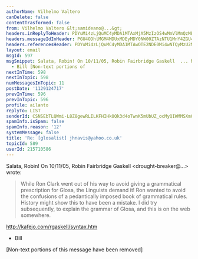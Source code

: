 ```yaml
---
authorName: Vilhelmo Valtero
canDelete: false
contentTrasformed: false
from: Vilhelmo Valtero &lt;samideano@...&gt;
headers.inReplyToHeader: PDYuMi4zLjQuMC4yMDA1MTAxMjA5MzIzOS4wMmVlMmQzMEBwby5wYWNpZmljLm5ldC5hdT4=
headers.messageIdInHeader: PGU4ODhlMGM4MDUxMDEyMDY0NW00ZTAzNTU1MnY4ZGU4MTYzNzQ0MjM3ODZiQG1haWwuZ21haWwuY29tPg==
headers.referencesHeader: PDYuMi4zLjQuMC4yMDA1MTAwOTE2NDE0Mi4wNTQyMzU2MEBwby5wYWNpZmljLm5ldC5hdT4JIDwyMDA1MTAwOTEzMjMwMC43MDI1My5xbWFpbEB3ZWIyNjMwNC5tYWlsLnVrbC55YWhvby5jb20+CSA8Ni4yLjMuNC4wLjIwMDUxMDEyMDkzMjM5LjAyZWUyZDMwQHBvLnBhY2lmaWMubmV0LmF1Pg==
layout: email
msgId: 597
msgSnippet: Salata, Robin! On 10/11/05, Robin Fairbridge Gaskell  ... http://kafejo.com/rgaskell/syntax.htm
  - Bill [Non-text portions of
nextInTime: 598
nextInTopic: 598
numMessagesInTopic: 11
postDate: '1129124717'
prevInTime: 596
prevInTopic: 596
profile: ailanto
replyTo: LIST
senderId: CSNSEbTLQWmi-L8Z8gewRLILKFHIHkOQk3d4oTwnK5mUbUZ_ocMyQIWMMSXmQGx2ECQW_46quFkQTNPnv7NDov2F0VJuLwAiuEuGaJA
spamInfo.isSpam: false
spamInfo.reason: '12'
systemMessage: false
title: 'Re: [glosalist] jhnavis@yahoo.co.uk'
topicId: 589
userId: 215710586
---
```


Salata, Robin!
 On 10/11/05, Robin Fairbridge Gaskell <drought-breaker@...>
wrote:
>
> While Ron Clark went out of his way to avoid giving a grammatical
> prescription for Glosa, the Linguists demand it! Ron wanted to avoid the
> confusions of a pedantically imposed book of grammatical rules. History
> might show this to have been a mistake. I did try subsequently, to explain
> the grammar of Glosa, and this is on the web somewhere.

 http://kafejo.com/rgaskell/syntax.htm
 - Bill


[Non-text portions of this message have been removed]


